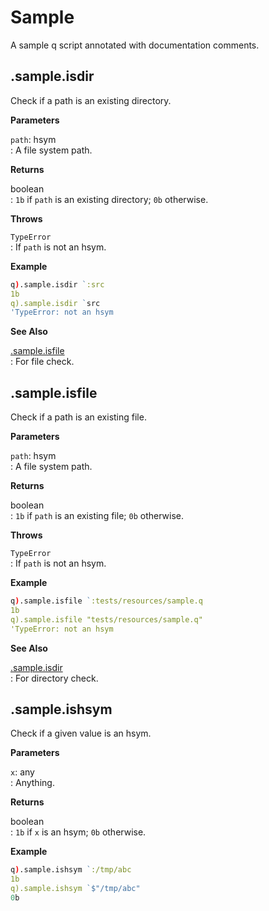 
# Sample

A sample q script annotated with documentation comments.

## .sample.isdir

Check if a path is an existing directory.

**Parameters**

`path`: hsym  
: A file system path.

**Returns**

boolean  
: `1b` if `path` is an existing directory; `0b` otherwise.

**Throws**

`TypeError`  
: If `path` is not an hsym.

**Example**

```q
q).sample.isdir `:src
1b
q).sample.isdir `src
'TypeError: not an hsym
```

**See Also**

[.sample.isfile](#sampleisfile)  
: For file check.

## .sample.isfile

Check if a path is an existing file.

**Parameters**

`path`: hsym  
: A file system path.

**Returns**

boolean  
: `1b` if `path` is an existing file; `0b` otherwise.

**Throws**

`TypeError`  
: If `path` is not an hsym.

**Example**

```q
q).sample.isfile `:tests/resources/sample.q
1b
q).sample.isfile "tests/resources/sample.q"
'TypeError: not an hsym
```

**See Also**

[.sample.isdir](#sampleisdir)  
: For directory check.

## .sample.ishsym

Check if a given value is an hsym.

**Parameters**

`x`: any  
: Anything.

**Returns**

boolean  
: `1b` if `x` is an hsym; `0b` otherwise.

**Example**

```q
q).sample.ishsym `:/tmp/abc
1b
q).sample.ishsym `$"/tmp/abc"
0b
```
